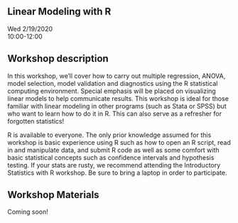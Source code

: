## Linear Modeling with R

Wed 2/19/2020  
10:00-12:00     

## Workshop description
In this workshop, we’ll cover how to carry out multiple regression, ANOVA, model selection, model validation and diagnostics using the R statistical computing environment. Special emphasis will be placed on visualizing linear models to help communicate results. This workshop is ideal for those familiar with linear modeling in other programs (such as Stata or SPSS) but who want to learn how to do it in R. This can also serve as a refresher for forgotten statistics!

R is available to everyone. The only prior knowledge assumed for this workshop is basic experience using R such as how to open an R script, read in and manipulate data, and submit R code as well as some comfort with basic statistical concepts such as confidence intervals and hypothesis testing. If your stats are rusty, we recommend attending the Introductory Statistics with R workshop. Be sure to bring a laptop in order to participate.

## Workshop Materials

Coming soon!
